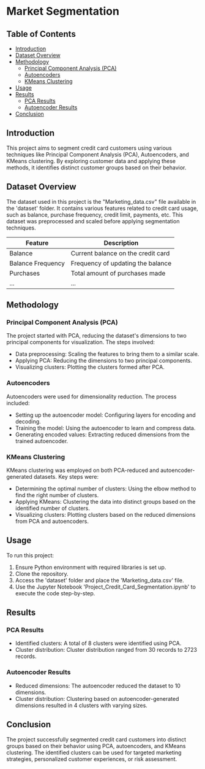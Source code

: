# Market Segmentation

## Table of Contents

- [Introduction](#introduction)
- [Dataset Overview](#dataset-overview)
- [Methodology](#methodology)
  - [Principal Component Analysis (PCA)](#principal-component-analysis-pca)
  - [Autoencoders](#autoencoders)
  - [KMeans Clustering](#kmeans-clustering)
- [Usage](#usage)
- [Results](#results)
  - [PCA Results](#pca-results)
  - [Autoencoder Results](#autoencoder-results)
- [Conclusion](#conclusion)

## Introduction

This project aims to segment credit card customers using various techniques like Principal Component Analysis (PCA), Autoencoders, and KMeans clustering. By exploring customer data and applying these methods, it identifies distinct customer groups based on their behavior.

## Dataset Overview

The dataset used in this project is the "Marketing_data.csv" file available in the 'dataset' folder. It contains various features related to credit card usage, such as balance, purchase frequency, credit limit, payments, etc. This dataset was preprocessed and scaled before applying segmentation techniques.

| Feature                      | Description                                  |
|------------------------------|----------------------------------------------|
| Balance                      | Current balance on the credit card           |
| Balance Frequency            | Frequency of updating the balance             |
| Purchases                    | Total amount of purchases made                |
| ...                          | ...                                          |

## Methodology

### Principal Component Analysis (PCA)

The project started with PCA, reducing the dataset's dimensions to two principal components for visualization. The steps involved:

- Data preprocessing: Scaling the features to bring them to a similar scale.
- Applying PCA: Reducing the dimensions to two principal components.
- Visualizing clusters: Plotting the clusters formed after PCA.

### Autoencoders

Autoencoders were used for dimensionality reduction. The process included:

- Setting up the autoencoder model: Configuring layers for encoding and decoding.
- Training the model: Using the autoencoder to learn and compress data.
- Generating encoded values: Extracting reduced dimensions from the trained autoencoder.

### KMeans Clustering

KMeans clustering was employed on both PCA-reduced and autoencoder-generated datasets. Key steps were:

- Determining the optimal number of clusters: Using the elbow method to find the right number of clusters.
- Applying KMeans: Clustering the data into distinct groups based on the identified number of clusters.
- Visualizing clusters: Plotting clusters based on the reduced dimensions from PCA and autoencoders.

## Usage

To run this project:

1. Ensure Python environment with required libraries is set up.
2. Clone the repository.
3. Access the 'dataset' folder and place the 'Marketing_data.csv' file.
4. Use the Jupyter Notebook 'Project_Credit_Card_Segmentation.ipynb' to execute the code step-by-step.

## Results

### PCA Results

- Identified clusters: A total of 8 clusters were identified using PCA.
- Cluster distribution: Cluster distribution ranged from 30 records to 2723 records.

### Autoencoder Results

- Reduced dimensions: The autoencoder reduced the dataset to 10 dimensions.
- Cluster distribution: Clustering based on autoencoder-generated dimensions resulted in 4 clusters with varying sizes.

## Conclusion

The project successfully segmented credit card customers into distinct groups based on their behavior using PCA, autoencoders, and KMeans clustering. The identified clusters can be used for targeted marketing strategies, personalized customer experiences, or risk assessment.
